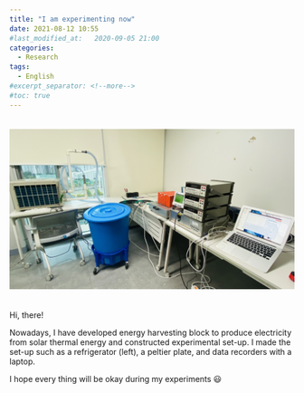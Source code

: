 ```yaml
---
title: "I am experimenting now"
date: 2021-08-12 10:55
#last_modified_at:   2020-09-05 21:00
categories:
  - Research
tags:
  - English
#excerpt_separator: <!--more-->
#toc: true
---
```




<img src="..\_posts\0812_1.jpg" style="float: center; margin-top: 20px;margin-bottom: 20px;" >

Hi, there!

Nowadays, I have developed energy harvesting block to produce electricity from solar thermal energy and constructed experimental set-up. I made the set-up such as a refrigerator (left), a peltier plate, and data recorders with a laptop. 

I hope every thing will be okay during my experiments :smiley:

